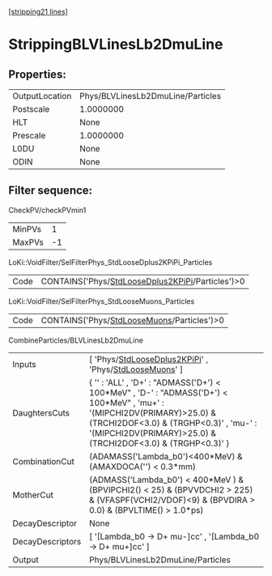 [[stripping21 lines]](./stripping21-index)

# StrippingBLVLinesLb2DmuLine

## Properties:

|                |                                   |
|----------------|-----------------------------------|
| OutputLocation | Phys/BLVLinesLb2DmuLine/Particles |
| Postscale      | 1.0000000                         |
| HLT            | None                              |
| Prescale       | 1.0000000                         |
| L0DU           | None                              |
| ODIN           | None                              |

## Filter sequence:

CheckPV/checkPVmin1

|        |     |
|--------|-----|
| MinPVs | 1   |
| MaxPVs | -1  |

LoKi::VoidFilter/SelFilterPhys_StdLooseDplus2KPiPi_Particles

|      |                                                                                                        |
|------|--------------------------------------------------------------------------------------------------------|
| Code | CONTAINS('Phys/[StdLooseDplus2KPiPi](./stripping21-commonparticles-stdloosedplus2kpipi)/Particles')\>0 |

LoKi::VoidFilter/SelFilterPhys_StdLooseMuons_Particles

|      |                                                                                            |
|------|--------------------------------------------------------------------------------------------|
| Code | CONTAINS('Phys/[StdLooseMuons](./stripping21-commonparticles-stdloosemuons)/Particles')\>0 |

CombineParticles/BLVLinesLb2DmuLine

|                  |                                                                                                                                                                                                                                          |
|------------------|------------------------------------------------------------------------------------------------------------------------------------------------------------------------------------------------------------------------------------------|
| Inputs           | [ 'Phys/[StdLooseDplus2KPiPi](./stripping21-commonparticles-stdloosedplus2kpipi)' , 'Phys/[StdLooseMuons](./stripping21-commonparticles-stdloosemuons)' ]                                                                              |
| DaughtersCuts    | { '' : 'ALL' , 'D+' : "ADMASS('D+') \< 100\*MeV" , 'D-' : "ADMASS('D+') \< 100\*MeV" , 'mu+' : '(MIPCHI2DV(PRIMARY)\>25.0) & (TRCHI2DOF\<3.0) & (TRGHP\<0.3)' , 'mu-' : '(MIPCHI2DV(PRIMARY)\>25.0) & (TRCHI2DOF\<3.0) & (TRGHP\<0.3)' } |
| CombinationCut   | (ADAMASS('Lambda_b0')\<400\*MeV) & (AMAXDOCA('') \< 0.3\*mm)                                                                                                                                                                             |
| MotherCut        | (ADMASS('Lambda_b0') \< 400\*MeV ) & (BPVIPCHI2() \< 25) & (BPVVDCHI2 \> 225) & (VFASPF(VCHI2/VDOF)\<9) & (BPVDIRA \> 0.0) & (BPVLTIME() \> 1.0\*ps)                                                                                     |
| DecayDescriptor  | None                                                                                                                                                                                                                                     |
| DecayDescriptors | [ '[Lambda_b0 -\> D+ mu-]cc' , '[Lambda_b0 -\> D+ mu+]cc' ]                                                                                                                                                                        |
| Output           | Phys/BLVLinesLb2DmuLine/Particles                                                                                                                                                                                                        |

